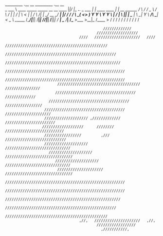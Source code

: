 _________                                     .__  __           _________ .__                   __            
\_   ___ \  ____   _____   _____  __ __  ____ |__|/  |_ ___.__. \_   ___ \|  |__   ____   ____ |  | __  ______
/    \  \/ /  _ \ /     \ /     \|  |  \/    \|  \   __<   |  | /    \  \/|  |  \_/ __ \_/ ___\|  |/ / /  ___/
\     \___(  <_> )  Y Y  \  Y Y  \  |  /   |  \  ||  |  \___  | \     \___|   Y  \  ___/\  \___|    <  \___ \ 
 \______  /\____/|__|_|  /__|_|  /____/|___|  /__||__|  / ____|  \______  /___|  /\___  >\___  >__|_ \/____  >
        \/             \/      \/           \/          \/              \/     \/     \/     \/     \/     \/

                                                 /////////////                                 
                                              ///////////////////                              
                                      ////   /////////////////////   ////                      
                                ///////////////////////////////////////////////                
                              ///////////////////////////////////////////////////              
                             /////////////////////////////////////////////////////             
                            ///////////////////////////////////////////////////////            
                            ///////////////////////////////////////////////////////            
                            ////////////////////////////////////// ////////////////            
                           /////////////////////////////////////      //////////////           
                        /////////////////////////////////////         /////////////////        
                      /////////////////////////////////////         /////////////////////      
                      //////////////////// ,/////////////         ///////////////////////      
                     ///////////////////      ////////         ///////////////////////////     
                      /////////////////         ,///         ////////////////////////////      
                      ////////////////////                 //////////////////////////////      
                        ////////////////////            ///////////////////////////////        
                           ////////////////////       //////////////////////////////           
                            /////////////////////   ///////////////////////////////            
                            ///////////////////////////////////////////////////////            
                            ///////////////////////////////////////////////////////            
                             /////////////////////////////////////////////////////             
                              ///////////////////////////////////////////////////              
                                ///////////////////////////////////////////////                
                                      ,//,   /////////////////////   ,//,                      
                                              //////////////////                               
                                                ,///////////,                                 
